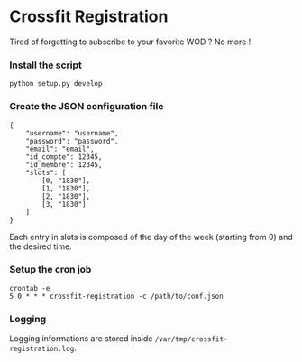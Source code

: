 # Crossfit Registration

Tired of forgetting to subscribe to your favorite WOD ? No more !

### Install the script

`python setup.py develop`

### Create the JSON configuration file

```
{
    "username": "username",
    "password": "password",
    "email": "email",
    "id_compte": 12345,
    "id_membre": 12345,
    "slots": [
        [0, "1830"],
        [1, "1830"],
        [2, "1830"],
        [3, "1830"]
    ]
}
```

Each entry in slots is composed of the day of the week (starting from 0) and the desired time.

### Setup the cron job

```
crontab -e
5 0 * * * crossfit-registration -c /path/to/conf.json
```

### Logging

Logging informations are stored inside `/var/tmp/crossfit-registration.log`.
